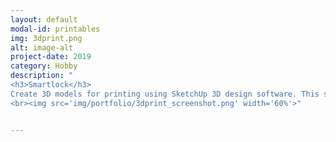 ```yaml
---
layout: default
modal-id: printables
img: 3dprint.png
alt: image-alt
project-date: 2019
category: Hobby
description: "
<h3>Smartlock</h3>
Create 3D models for printing using SketchUp 3D design software. This specific model is for a smartlock which is using a DC worm motor which is attached on the key.
<br><img src='img/portfolio/3dprint_screenshot.png' width='60%'>"


---
```

